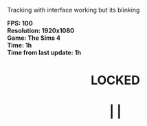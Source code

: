 Tracking with interface working but its blinking

<b>FPS: 100<br>
Resolution: 1920x1080<br>
Game: The Sims 4<br>
Time: 1h<br>
Time from last update: 1h<br>
</b>

<h1 align="center">LOCKED</h1>
<h1 align="center">| |</h1>
